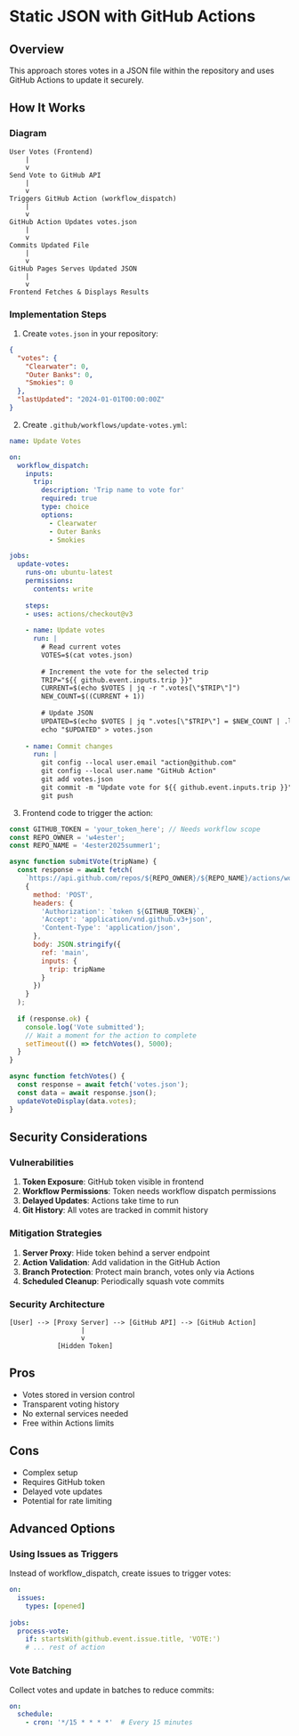 # Static JSON with GitHub Actions

## Overview
This approach stores votes in a JSON file within the repository and uses GitHub Actions to update it securely.

## How It Works

### Diagram
```
User Votes (Frontend)
    |
    v
Send Vote to GitHub API
    |
    v
Triggers GitHub Action (workflow_dispatch)
    |
    v
GitHub Action Updates votes.json
    |
    v
Commits Updated File
    |
    v
GitHub Pages Serves Updated JSON
    |
    v
Frontend Fetches & Displays Results
```

### Implementation Steps

1. Create `votes.json` in your repository:
```json
{
  "votes": {
    "Clearwater": 0,
    "Outer Banks": 0,
    "Smokies": 0
  },
  "lastUpdated": "2024-01-01T00:00:00Z"
}
```

2. Create `.github/workflows/update-votes.yml`:
```yaml
name: Update Votes

on:
  workflow_dispatch:
    inputs:
      trip:
        description: 'Trip name to vote for'
        required: true
        type: choice
        options:
          - Clearwater
          - Outer Banks
          - Smokies

jobs:
  update-votes:
    runs-on: ubuntu-latest
    permissions:
      contents: write
      
    steps:
    - uses: actions/checkout@v3
    
    - name: Update votes
      run: |
        # Read current votes
        VOTES=$(cat votes.json)
        
        # Increment the vote for the selected trip
        TRIP="${{ github.event.inputs.trip }}"
        CURRENT=$(echo $VOTES | jq -r ".votes[\"$TRIP\"]")
        NEW_COUNT=$((CURRENT + 1))
        
        # Update JSON
        UPDATED=$(echo $VOTES | jq ".votes[\"$TRIP\"] = $NEW_COUNT | .lastUpdated = \"$(date -Is)\"")
        echo "$UPDATED" > votes.json
        
    - name: Commit changes
      run: |
        git config --local user.email "action@github.com"
        git config --local user.name "GitHub Action"
        git add votes.json
        git commit -m "Update vote for ${{ github.event.inputs.trip }}"
        git push
```

3. Frontend code to trigger the action:
```javascript
const GITHUB_TOKEN = 'your_token_here'; // Needs workflow scope
const REPO_OWNER = 'w4ester';
const REPO_NAME = '4ester2025summer1';

async function submitVote(tripName) {
  const response = await fetch(
    `https://api.github.com/repos/${REPO_OWNER}/${REPO_NAME}/actions/workflows/update-votes.yml/dispatches`,
    {
      method: 'POST',
      headers: {
        'Authorization': `token ${GITHUB_TOKEN}`,
        'Accept': 'application/vnd.github.v3+json',
        'Content-Type': 'application/json',
      },
      body: JSON.stringify({
        ref: 'main',
        inputs: {
          trip: tripName
        }
      })
    }
  );
  
  if (response.ok) {
    console.log('Vote submitted');
    // Wait a moment for the action to complete
    setTimeout(() => fetchVotes(), 5000);
  }
}

async function fetchVotes() {
  const response = await fetch('votes.json');
  const data = await response.json();
  updateVoteDisplay(data.votes);
}
```

## Security Considerations

### Vulnerabilities
1. **Token Exposure**: GitHub token visible in frontend
2. **Workflow Permissions**: Token needs workflow dispatch permissions
3. **Delayed Updates**: Actions take time to run
4. **Git History**: All votes are tracked in commit history

### Mitigation Strategies
1. **Server Proxy**: Hide token behind a server endpoint
2. **Action Validation**: Add validation in the GitHub Action
3. **Branch Protection**: Protect main branch, votes only via Actions
4. **Scheduled Cleanup**: Periodically squash vote commits

### Security Architecture
```
[User] --> [Proxy Server] --> [GitHub API] --> [GitHub Action]
                  |
                  v
            [Hidden Token]
```

## Pros
- Votes stored in version control
- Transparent voting history
- No external services needed
- Free within Actions limits

## Cons
- Complex setup
- Requires GitHub token
- Delayed vote updates
- Potential for rate limiting

## Advanced Options

### Using Issues as Triggers
Instead of workflow_dispatch, create issues to trigger votes:
```yaml
on:
  issues:
    types: [opened]
    
jobs:
  process-vote:
    if: startsWith(github.event.issue.title, 'VOTE:')
    # ... rest of action
```

### Vote Batching
Collect votes and update in batches to reduce commits:
```yaml
on:
  schedule:
    - cron: '*/15 * * * *'  # Every 15 minutes
```